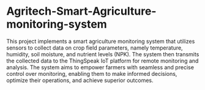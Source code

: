 # Agritech-Smart-Agriculture-monitoring-system

This project implements a smart agriculture monitoring system that utilizes sensors to collect data on crop field parameters, namely temperature, humidity, soil moisture, and nutrient levels (NPK). The system then transmits the collected data to the ThingSpeak IoT platform for remote monitoring and analysis. The system aims to empower farmers with seamless and precise control over monitoring, enabling them to make informed decisions, optimize their operations, and achieve superior outcomes.
